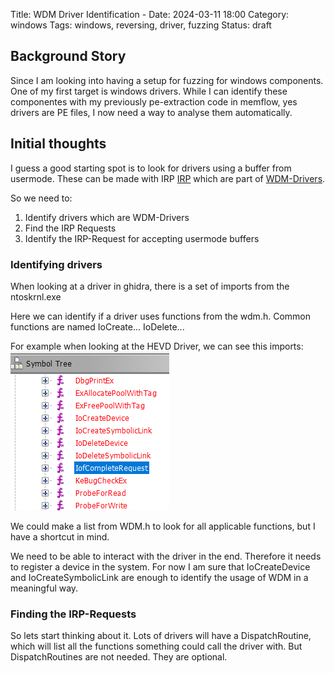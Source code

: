 Title: WDM Driver Identification - 
Date: 2024-03-11 18:00
Category: windows
Tags: windows, reversing, driver, fuzzing
Status: draft

## Background Story

Since I am looking into having a setup for fuzzing for windows components. One of my first target is windows drivers. While I can identify these componentes with my previously pe-extraction code in memflow, yes drivers are PE files, I now need a way to analyse them automatically.

## Initial thoughts

I guess a good starting spot is to look for drivers using a buffer from usermode. These can be made with IRP [IRP](https://learn.microsoft.com/de-de/windows-hardware/drivers/ddi/wdm/ns-wdm-_irp) which are part of [WDM-Drivers](https://learn.microsoft.com/en-us/windows-hardware/drivers/kernel/types-of-wdm-drivers).

So we need to:

1) Identify drivers which are WDM-Drivers
2) Find the IRP Requests
3) Identify the IRP-Request for accepting usermode buffers

### Identifying drivers

When looking at a driver in ghidra, there is a set of imports from the ntoskrnl.exe

Here we can identify if a driver uses functions from the wdm.h. Common functions are named IoCreate... IoDelete...

For example when looking at the HEVD Driver, we can see this imports:
![Symbol tree HEVD](images\ghidra_symbols.png)

We could make a list from WDM.h to look for all applicable functions, but I have a shortcut in mind. 

We need to be able to interact with the driver in the end. Therefore it needs to register a device in the system.
For now I am sure that IoCreateDevice and IoCreateSymbolicLink are enough to identify the usage of WDM in a meaningful way.

### Finding the IRP-Requests

So lets start thinking about it. Lots of drivers will have a DispatchRoutine, which will list all the functions something could call the driver with. But DispatchRoutines are not needed. They are optional.